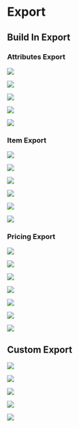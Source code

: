 # Export

## Build In Export

### Attributes Export

![](../.gitbook/assets/export.png)

![](../.gitbook/assets/export-attributes-step2-all-attributes.png)

![](../.gitbook/assets/export-attributs-step2-some-attributes.png)

![](../.gitbook/assets/export-attributes-step3.png)

![](../.gitbook/assets/export-attributes-step4.png)

### Item Export

![](../.gitbook/assets/export.png)

![](../.gitbook/assets/export-items-step2-all-attributes.png)

![](../.gitbook/assets/export-items-step2-some-attributes.png)

![](../.gitbook/assets/export-items-step3.png)

![](../.gitbook/assets/export-items-step4%20%281%29.png)

![](../.gitbook/assets/export-items-step5%20%281%29.png)

### Pricing Export

![](../.gitbook/assets/export.png)

![](../.gitbook/assets/export-pricing-step2-all-attributes.png)

![](../.gitbook/assets/export-pricing-step3-some-attributes.png)

![](../.gitbook/assets/export-pricing-step2-some-attributes.png)

![](../.gitbook/assets/export-pricing-step3.png)

![](../.gitbook/assets/export-items-step4.png)

![](../.gitbook/assets/export-items-step5.png)

## Custom Export

![](../.gitbook/assets/custom-export-step1.png)

![](../.gitbook/assets/custom-export-step2.png)

![](../.gitbook/assets/custom-export-step3.png)

![](../.gitbook/assets/custom-export-step4.png)

![](../.gitbook/assets/custom-import-step5%20%281%29.png)

